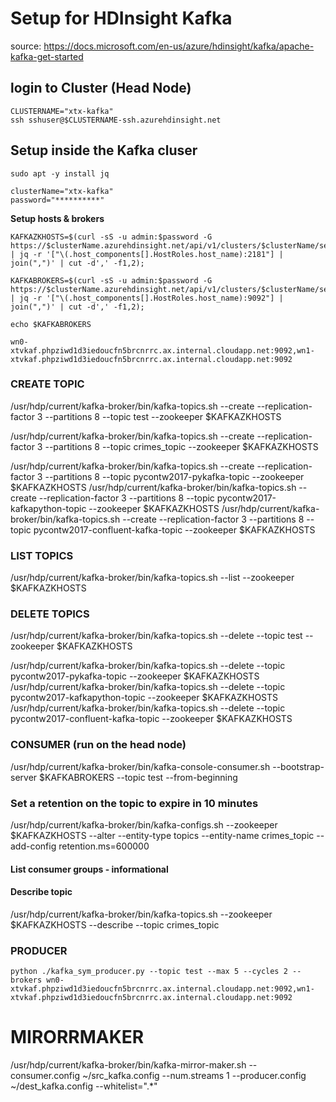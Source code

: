 # Setup for HDInsight Kafka

source: https://docs.microsoft.com/en-us/azure/hdinsight/kafka/apache-kafka-get-started


## login to Cluster (Head Node)
```
CLUSTERNAME="xtx-kafka"
ssh sshuser@$CLUSTERNAME-ssh.azurehdinsight.net
```

## Setup inside the Kafka cluser
```
sudo apt -y install jq

clusterName="xtx-kafka"
password="**********"
```

**Setup hosts & brokers**
```
KAFKAZKHOSTS=$(curl -sS -u admin:$password -G https://$clusterName.azurehdinsight.net/api/v1/clusters/$clusterName/services/ZOOKEEPER/components/ZOOKEEPER_SERVER | jq -r '["\(.host_components[].HostRoles.host_name):2181"] | join(",")' | cut -d',' -f1,2);

KAFKABROKERS=$(curl -sS -u admin:$password -G https://$clusterName.azurehdinsight.net/api/v1/clusters/$clusterName/services/KAFKA/components/KAFKA_BROKER | jq -r '["\(.host_components[].HostRoles.host_name):9092"] | join(",")' | cut -d',' -f1,2);

echo $KAFKABROKERS

wn0-xtvkaf.phpziwd1d3iedoucfn5brcnrrc.ax.internal.cloudapp.net:9092,wn1-xtvkaf.phpziwd1d3iedoucfn5brcnrrc.ax.internal.cloudapp.net:9092
```

### CREATE TOPIC
/usr/hdp/current/kafka-broker/bin/kafka-topics.sh --create --replication-factor 3 --partitions 8 --topic test --zookeeper $KAFKAZKHOSTS

/usr/hdp/current/kafka-broker/bin/kafka-topics.sh --create --replication-factor 3 --partitions 8 --topic crimes_topic --zookeeper $KAFKAZKHOSTS

/usr/hdp/current/kafka-broker/bin/kafka-topics.sh --create --replication-factor 3 --partitions 8 --topic pycontw2017-pykafka-topic --zookeeper $KAFKAZKHOSTS
/usr/hdp/current/kafka-broker/bin/kafka-topics.sh --create --replication-factor 3 --partitions 8 --topic pycontw2017-kafkapython-topic --zookeeper $KAFKAZKHOSTS
/usr/hdp/current/kafka-broker/bin/kafka-topics.sh --create --replication-factor 3 --partitions 8 --topic pycontw2017-confluent-kafka-topic --zookeeper $KAFKAZKHOSTS

### LIST TOPICS
/usr/hdp/current/kafka-broker/bin/kafka-topics.sh --list --zookeeper $KAFKAZKHOSTS

### DELETE TOPICS
/usr/hdp/current/kafka-broker/bin/kafka-topics.sh --delete --topic test --zookeeper $KAFKAZKHOSTS

/usr/hdp/current/kafka-broker/bin/kafka-topics.sh --delete --topic pycontw2017-pykafka-topic --zookeeper $KAFKAZKHOSTS
/usr/hdp/current/kafka-broker/bin/kafka-topics.sh --delete --topic pycontw2017-kafkapython-topic --zookeeper $KAFKAZKHOSTS
/usr/hdp/current/kafka-broker/bin/kafka-topics.sh --delete --topic pycontw2017-confluent-kafka-topic --zookeeper $KAFKAZKHOSTS


### CONSUMER (run on the head node)
/usr/hdp/current/kafka-broker/bin/kafka-console-consumer.sh --bootstrap-server $KAFKABROKERS --topic test --from-beginning

###  Set a retention on the topic to expire in 10 minutes
/usr/hdp/current/kafka-broker/bin/kafka-configs.sh --zookeeper $KAFKAZKHOSTS --alter --entity-type topics --entity-name crimes_topic --add-config retention.ms=600000

#### List consumer groups - informational

#### Describe topic
/usr/hdp/current/kafka-broker/bin/kafka-topics.sh --zookeeper $KAFKAZKHOSTS --describe --topic crimes_topic



### PRODUCER
```
python ./kafka_sym_producer.py --topic test --max 5 --cycles 2 --brokers wn0-xtvkaf.phpziwd1d3iedoucfn5brcnrrc.ax.internal.cloudapp.net:9092,wn1-xtvkaf.phpziwd1d3iedoucfn5brcnrrc.ax.internal.cloudapp.net:9092
```



# MIRORRMAKER
/usr/hdp/current/kafka-broker/bin/kafka-mirror-maker.sh  --consumer.config ~/src_kafka.config --num.streams 1 --producer.config ~/dest_kafka.config --whitelist=".*"

